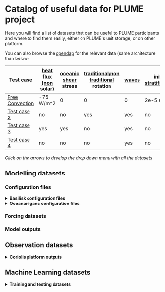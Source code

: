 # Catalog of useful data for PLUME project

Here you will find a list of datasets that can be useful to PLUME participants and where to find them easily, either on PLUME's unit storage, or on other platform.

You can also browse the [opendap](https://ige-meom-opendap.univ-grenoble-alpes.fr/thredds/catalog/meomopendap/extract/PLUME/catalog.html) for the relevant data (same architecture than below)


| Test case | [heat flux (non solar)](test_cases/non_solar_heat_flux.md) | [oceanic shear stress](test_cases/oceanic_shear_stress.md)  | [traditional/non traditional rotation](test_cases/rotation.md)   | [waves](test_cases/waves.md)  | [initial stratification](test_cases/initial_stratification.md)  | [solar flux](test_cases/solar_flux.md)  | [freshwater](test_cases/freshwater.md)  | 
| ---------------- | ------| ---- | ---- | ---- | ---- | ---- | ---- |
| [Free Convection](test_cases/test_case1.md) | -75 W/m^2 | 0 | 0 | 0 | 2e-5 s^-2 | 0 |  0 |
| [Test case 2](test_cases/test_case2.md) | no | no | yes| yes | no  | no |  1e5L |
| [Test case 3](test_cases/test_case3.md) | yes | yes | no | yes | no  | no |  2e5L |
| [Test case 4](test_cases/test_case4.md) | no | no | no | yes | no  | no |  3e5L |



*Click on the arrows to develop the drop down menu with all the datasets*

## Modelling datasets

### Configuration files

<details>
  <summary><strong>Basilisk configuration files</strong></summary>
  
- [example](configurations/example.md)
  
</details>

<details>
  <summary><strong>Oceananigans configuration files</strong></summary>
  
- [another example](configurations/another_example.md)
  
</details>



### Forcing datasets



### Model outputs



## Observation datasets

<details>
  <summary><strong>Coriolis platform outputs</strong></summary>
  
  - [First set of experiments](coriolis/experiments1.md)

</details>

## Machine Learning datasets

<details>
  <summary><strong>Training and testing datasets </strong></summary>
  
  - [Last example](machine-learning/last_example.md)

</details>
